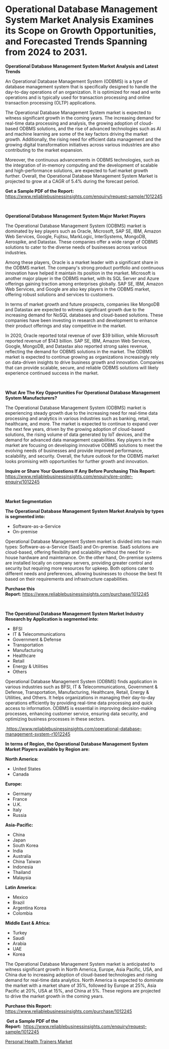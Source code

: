 <p><h1>Operational Database Management System Market Analysis Examines its Scope on Growth Opportunities, and Forecasted Trends Spanning from 2024 to 2031.</h1></p><p><strong>Operational Database Management System Market Analysis and Latest Trends</strong></p>
<p><p>An Operational Database Management System (ODBMS) is a type of database management system that is specifically designed to handle the day-to-day operations of an organization. It is optimized for read and write operations and is typically used for transaction processing and online transaction processing (OLTP) applications.</p><p>The Operational Database Management System market is expected to witness significant growth in the coming years. The increasing demand for real-time data processing and analysis, the growing adoption of cloud-based ODBMS solutions, and the rise of advanced technologies such as AI and machine learning are some of the key factors driving the market growth. Additionally, the rising need for efficient data management and the growing digital transformation initiatives across various industries are also contributing to the market expansion.</p><p>Moreover, the continuous advancements in ODBMS technologies, such as the integration of in-memory computing and the development of scalable and high-performance solutions, are expected to fuel market growth further. Overall, the Operational Database Management System Market is projected to grow at a CAGR of 5.4% during the forecast period.</p></p>
<p><strong>Get a Sample PDF of the Report:&nbsp;</strong> <a href="https://www.reliablebusinessinsights.com/enquiry/request-sample/1012245">https://www.reliablebusinessinsights.com/enquiry/request-sample/1012245</a></p>
<p>&nbsp;</p>
<p><strong>Operational Database Management System Major Market Players</strong></p>
<p><p>The Operational Database Management System (ODBMS) market is dominated by key players such as Oracle, Microsoft, SAP SE, IBM, Amazon Web Services, Google, Fujitsu, MarkLogic, InterSystems, MongoDB, Aerospike, and Datastax. These companies offer a wide range of ODBMS solutions to cater to the diverse needs of businesses across various industries.</p><p>Among these players, Oracle is a market leader with a significant share in the ODBMS market. The company's strong product portfolio and continuous innovation have helped it maintain its position in the market. Microsoft is another major player in the ODBMS market, with its SQL Server and Azure offerings gaining traction among enterprises globally. SAP SE, IBM, Amazon Web Services, and Google are also key players in the ODBMS market, offering robust solutions and services to customers.</p><p>In terms of market growth and future prospects, companies like MongoDB and Datastax are expected to witness significant growth due to the increasing demand for NoSQL databases and cloud-based solutions. These companies have been investing in research and development to enhance their product offerings and stay competitive in the market.</p><p>In 2020, Oracle reported total revenue of over $39 billion, while Microsoft reported revenue of $143 billion. SAP SE, IBM, Amazon Web Services, Google, MongoDB, and Datastax also reported strong sales revenue, reflecting the demand for ODBMS solutions in the market. The ODBMS market is expected to continue growing as organizations increasingly rely on data-driven insights to drive business growth and innovation. Companies that can provide scalable, secure, and reliable ODBMS solutions will likely experience continued success in the market.</p></p>
<p>&nbsp;</p>
<p><strong>What Are The Key Opportunities For Operational Database Management System Manufacturers?</strong></p>
<p><p>The Operational Database Management System (ODBMS) market is experiencing steady growth due to the increasing need for real-time data processing and analytics in various industries such as banking, retail, healthcare, and more. The market is expected to continue to expand over the next few years, driven by the growing adoption of cloud-based solutions, the rising volume of data generated by IoT devices, and the demand for advanced data management capabilities. Key players in the market are focusing on developing innovative ODBMS solutions to meet the evolving needs of businesses and provide improved performance, scalability, and security. Overall, the future outlook for the ODBMS market looks promising with opportunities for further growth and innovation.</p></p>
<p><strong>Inquire or Share Your Questions If Any Before Purchasing This Report:</strong> <a href="https://www.reliablebusinessinsights.com/enquiry/pre-order-enquiry/1012245">https://www.reliablebusinessinsights.com/enquiry/pre-order-enquiry/1012245</a></p>
<p>&nbsp;</p>
<p><strong>Market Segmentation</strong></p>
<p><strong>The Operational Database Management System Market Analysis by types is segmented into:</strong></p>
<p><ul><li>Software-as-a-Service</li><li>On-premise</li></ul></p>
<p><p>Operational Database Management System market is divided into two main types: Software-as-a-Service (SaaS) and On-premise. SaaS solutions are cloud-based, offering flexibility and scalability without the need for in-house hardware and maintenance. On the other hand, On-premise systems are installed locally on company servers, providing greater control and security but requiring more resources for upkeep. Both options cater to different needs and preferences, allowing businesses to choose the best fit based on their requirements and infrastructure capabilities.</p></p>
<p><strong>Purchase this Report:&nbsp;</strong><a href="https://www.reliablebusinessinsights.com/purchase/1012245">https://www.reliablebusinessinsights.com/purchase/1012245</a></p>
<p>&nbsp;</p>
<p><strong>The Operational Database Management System Market Industry Research by Application is segmented into:</strong></p>
<p><ul><li>BFSI</li><li>IT & Telecommunications</li><li>Government & Defense</li><li>Transportation</li><li>Manufacturing</li><li>Healthcare</li><li>Retail</li><li>Energy & Utilities</li><li>Others</li></ul></p>
<p><p>Operational Database Management System (ODBMS) finds application in various industries such as BFSI, IT & Telecommunications, Government & Defense, Transportation, Manufacturing, Healthcare, Retail, Energy & Utilities, and Others. It helps organizations in managing their day-to-day operations efficiently by providing real-time data processing and quick access to information. ODBMS is essential in improving decision-making processes, enhancing customer service, ensuring data security, and optimizing business processes in these sectors.</p></p>
<p><a href="https://www.reliablebusinessinsights.com/operational-database-management-system-r1012245">&nbsp;https://www.reliablebusinessinsights.com/operational-database-management-system-r1012245</a></p>
<p><strong>In terms of Region, the Operational Database Management System Market Players available by Region are:</strong></p>
<p>
    <p> <strong> North America: </strong>
        <ul>
            <li>United States</li>
            <li>Canada</li>
        </ul>
        </p> 
    <p> <strong> Europe: </strong>
        <ul>
            <li>Germany</li>
            <li>France</li>
            <li>U.K.</li>
            <li>Italy</li>
            <li>Russia</li>
        </ul>
        </p> 
    <p> <strong> Asia-Pacific: </strong>
        <ul>
            <li>China</li>
            <li>Japan</li>
            <li>South Korea</li>
            <li>India</li>
            <li>Australia</li>
            <li>China Taiwan</li>
            <li>Indonesia</li>
            <li>Thailand</li>
            <li>Malaysia</li>
        </ul>
        </p> 
    <p> <strong> Latin America: </strong>
        <ul>
            <li>Mexico</li>
            <li>Brazil</li>
            <li>Argentina Korea</li>
            <li>Colombia</li>
        </ul>
        </p> 
    <p> <strong> Middle East & Africa: </strong>
        <ul>
            <li>Turkey</li>
            <li>Saudi</li>
            <li>Arabia</li>
            <li>UAE</li>
            <li>Korea</li>
        </ul>
    </p>
    </p>
<p><p>The Operational Database Management System market is anticipated to witness significant growth in North America, Europe, Asia Pacific, USA, and China due to increasing adoption of cloud-based technologies and rising demand for real-time data analytics. North America is expected to dominate the market with a market share of 35%, followed by Europe at 25%, Asia Pacific at 20%, USA at 15%, and China at 5%. These regions are projected to drive the market growth in the coming years.</p></p>
<p><strong>Purchase this Report: </strong><a href="https://www.reliablebusinessinsights.com/purchase/1012245">https://www.reliablebusinessinsights.com/purchase/1012245</a></p>
<p>&nbsp;<strong>Get a Sample PDF of the Report:&nbsp;&nbsp;</strong><a href="https://www.reliablebusinessinsights.com/enquiry/request-sample/1012245">https://www.reliablebusinessinsights.com/enquiry/request-sample/1012245</a></p>
<p><strong></strong></p>
<p><p><a href="https://github.com/ayamgoreng5458/Market-Research-Report-List-1/blob/main/personal-health-trainers-market.md">Personal Health Trainers Market</a></p></p>